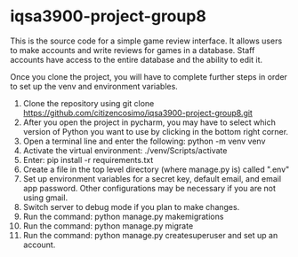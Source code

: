# iqsa3900-project-group8

This is the source code for a simple game review interface. It allows users to make accounts and write reviews for games in a database. Staff accounts have access to the entire database and the ability to edit it.

Once you clone the project, you will have to complete further steps in order to set up the venv and environment variables.

1. Clone the repository using git clone https://github.com/citizencosimo/iqsa3900-project-group8.git
2. After you open the project in pycharm, you may have to select which version of Python you want to use by clicking in the bottom right corner.
3. Open a terminal line and enter the following: python -m venv venv
4. Activate the virtual environment: ./venv/Scripts/activate
5. Enter: pip install -r requirements.txt
6. Create a file in the top level directory (where manage.py is) called ".env"
7. Set up environment variables for a secret key, default email, and email app password. Other configurations may be necessary if you are not using gmail.
8. Switch server to debug mode if you plan to make changes.
9. Run the command: python manage.py makemigrations
10. Run the command: python manage.py migrate
11. Run the command: python manage.py createsuperuser and set up an account.
